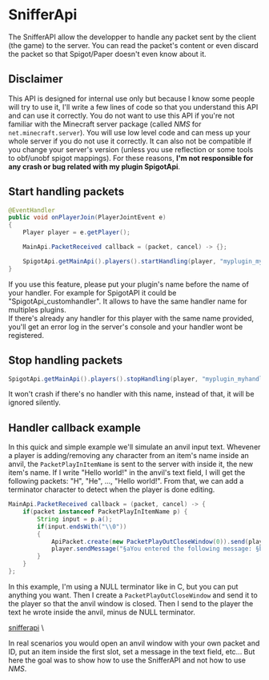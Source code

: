 # SnifferApi
The SnifferAPI allow the developper to handle any packet sent by the client (the game) to the server. You can read the packet's content or even discard the packet so that Spigot/Paper doesn't even know about it.

## Disclaimer
This API is designed for internal use only but because I know some people will try to use it, I'll write a few lines of code so that you understand this API and can use it correctly. You do not want to use this API if you're not familiar with the Minecraft server package (called _NMS_ for `net.minecraft.server`). You will use low level code and can mess up your whole server if you do not use it correctly. It can also not be compatible if you change your server's version (unless you use reflection or some tools to obf/unobf spigot mappings). For these reasons, **I'm not responsible for any crash or bug related with my plugin SpigotApi**.

## Start handling packets
```java
@EventHandler
public void onPlayerJoin(PlayerJointEvent e)
{
    Player player = e.getPlayer();

    MainApi.PacketReceived callback = (packet, cancel) -> {};

    SpigotApi.getMainApi().players().startHandling(player, "myplugin_myhandler", callback);
}
```
If you use this feature, please put your plugin's name before the name of your handler. For example for SpigotAPI it could be "SpigotApi_customhandler". It allows to have the same handler name for multiples plugins. \
If there's already any handler for this player with the same name provided, you'll get an error log in the server's console and your handler wont be registered.

## Stop handling packets
```java
SpigotApi.getMainApi().players().stopHandling(player, "myplugin_myhandler");
```
It won't crash if there's no handler with this name, instead of that, it will be ignored silently.

## Handler callback example
In this quick and simple example we'll simulate an anvil input text. Whevener a player is adding/removing any character from an item's name inside an anvil, the `PacketPlayInItemName` is sent to the server with inside it, the new item's name. If I write "Hello world!" in the anvil's text field, I will get the following packets: "H", "He", ..., "Hello world!". From that, we can add a terminator character to detect when the player is done editing.
```java
MainApi.PacketReceived callback = (packet, cancel) -> {
    if(packet instanceof PacketPlayInItemName p) {
        String input = p.a();
        if(input.endsWith("\\0"))
        {
            ApiPacket.create(new PacketPlayOutCloseWindow(0)).send(player);
            player.sendMessage("§aYou entered the following message: §b" + input.substring(0, input.length()-2));
        }
    }
};
```
In this example, I'm using a NULL terminator like in C, but you can put anything you want. Then I create a `PacketPlayOutCloseWindow` and send it to the player so that the anvil window is closed. Then I send to the player the text he wrote inside the anvil, minus de NULL terminator.

[snifferapi](https://github.com/Lucaa8/SpigotApi/assets/47627900/09d6a5a0-d0c7-445f-b749-7decb00b956f) \

In real scenarios you would open an anvil window with your own packet and ID, put an item inside the first slot, set a message in the text field, etc... But here the goal was to show how to use the SnifferAPI and not how to use _NMS_.
